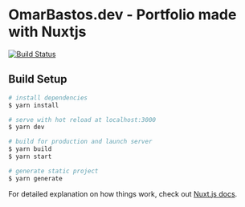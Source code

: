 # OmarBastos.dev - Portfolio made with Nuxtjs

[![Build Status](https://travis-ci.com/omarbastos/portfolio-nuxt.svg?branch=master)](https://travis-ci.com/omarbastos/portfolio-nuxt)

## Build Setup

```bash
# install dependencies
$ yarn install

# serve with hot reload at localhost:3000
$ yarn dev

# build for production and launch server
$ yarn build
$ yarn start

# generate static project
$ yarn generate
```

For detailed explanation on how things work, check out [Nuxt.js docs](https://nuxtjs.org).
